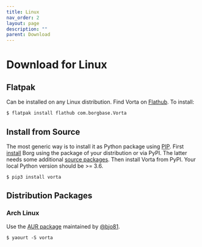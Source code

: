 ```yaml
---
title: Linux
nav_order: 2
layout: page
description: ""
parent: Download
---
```

# Download for Linux

## Flatpak
Can be installed on any Linux distribution. Find Vorta on [Flathub](https://flathub.org/apps/details/com.borgbase.Vorta). To install:
```
$ flatpak install flathub com.borgbase.Vorta
```

## Install from Source
The most generic way is to install it as Python package using [PIP](https://pip.readthedocs.io/en/stable/installing/). First [install](https://borgbackup.readthedocs.io/en/stable/installation.html) Borg using the package of your distribution or via PyPI. The latter needs some additional [source packages](https://borgbackup.readthedocs.io/en/stable/installation.html#dependencies). Then install Vorta from PyPI. Your local Python version should be >= 3.6.
```
$ pip3 install vorta
```

## Distribution Packages

### Arch Linux
Use the [AUR package](https://aur.archlinux.org/packages/vorta/) maintained by [@bjo81](https://github.com/bjo81).
```
$ yaourt -S vorta
```
